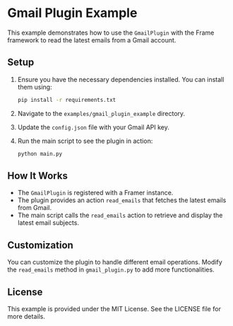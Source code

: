 # Gmail Plugin Example

This example demonstrates how to use the `GmailPlugin` with the Frame framework to read the latest emails from a Gmail account.

## Setup

1. Ensure you have the necessary dependencies installed. You can install them using:

   ```bash
   pip install -r requirements.txt
   ```

2. Navigate to the `examples/gmail_plugin_example` directory.

3. Update the `config.json` file with your Gmail API key.

4. Run the main script to see the plugin in action:

   ```bash
   python main.py
   ```

## How It Works

- The `GmailPlugin` is registered with a Framer instance.
- The plugin provides an action `read_emails` that fetches the latest emails from Gmail.
- The main script calls the `read_emails` action to retrieve and display the latest email subjects.

## Customization

You can customize the plugin to handle different email operations. Modify the `read_emails` method in `gmail_plugin.py` to add more functionalities.

## License

This example is provided under the MIT License. See the LICENSE file for more details.
